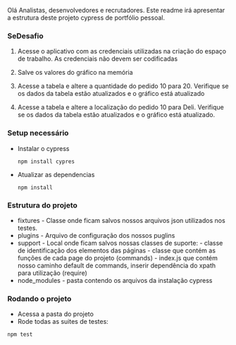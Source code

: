 Olá Analistas, desenvolvedores e recrutadores. Este readme irá apresentar a estrutura deste projeto cypress de portfólio pessoal.

### SeDesafio ###

1. Acesse o aplicativo com as credenciais utilizadas na criação do espaço de trabalho. As credenciais não devem ser codificadas

2. Salve os valores do gráfico na memória

3. Acesse a tabela e altere a quantidade do pedido 10 para 20. Verifique se os dados da tabela estão atualizados e o gráfico está atualizado

4. Acesse a tabela e altere a localização do pedido 10 para Deli. Verifique se os dados da tabela estão atualizados e o gráfico está atualizado.

### Setup necessário ###


* Instalar o cypress

  ```
  npm install cypres
  ```

* Atualizar as dependencias

  ```
  npm install
  ```

### Estrutura do projeto ###

* fixtures - Classe onde ficam salvos nossos arquivos json utilizados nos testes.
* plugins - Arquivo de configuração dos nossos puglins
* support - Local onde ficam salvos nossas classes de suporte:
          - classe de identificação dos elementos das páginas
          - classe que contém as funções de cada page do projeto (commands)
          - index.js que contém nosso caminho default de commands, inserir dependência do xpath para utilização (require)
* node_modules - pasta contendo os arquivos da instalação cypress

### Rodando o projeto ###

* Acessa a pasta do projeto
* Rode todas as suites de testes:

```
npm test
```